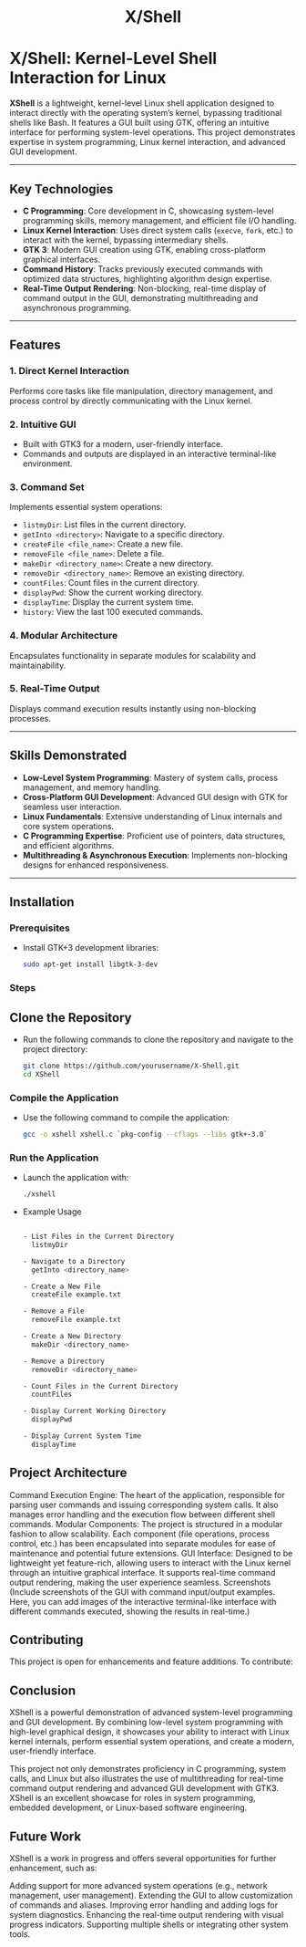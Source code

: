 
<p align="center"><h1 align="center">X/Shell</h1></p>


# **X/Shell: Kernel-Level Shell Interaction for Linux**
**XShell** is a lightweight, kernel-level Linux shell application designed to interact directly with the operating system’s kernel, bypassing traditional shells like Bash. It features a GUI built using GTK, offering an intuitive interface for performing system-level operations. This project demonstrates expertise in system programming, Linux kernel interaction, and advanced GUI development.

---

## **Key Technologies**
- **C Programming**: Core development in C, showcasing system-level programming skills, memory management, and efficient file I/O handling.
- **Linux Kernel Interaction**: Uses direct system calls (`execve`, `fork`, etc.) to interact with the kernel, bypassing intermediary shells.
- **GTK 3**: Modern GUI creation using GTK, enabling cross-platform graphical interfaces.
- **Command History**: Tracks previously executed commands with optimized data structures, highlighting algorithm design expertise.
- **Real-Time Output Rendering**: Non-blocking, real-time display of command output in the GUI, demonstrating multithreading and asynchronous programming.

---

## **Features**

### **1. Direct Kernel Interaction**
Performs core tasks like file manipulation, directory management, and process control by directly communicating with the Linux kernel.

### **2. Intuitive GUI**
- Built with GTK3 for a modern, user-friendly interface.
- Commands and outputs are displayed in an interactive terminal-like environment.

### **3. Command Set**
Implements essential system operations:
- `listmyDir`: List files in the current directory.
- `getInto <directory>`: Navigate to a specific directory.
- `createFile <file_name>`: Create a new file.
- `removeFile <file_name>`: Delete a file.
- `makeDir <directory_name>`: Create a new directory.
- `removeDir <directory_name>`: Remove an existing directory.
- `countFiles`: Count files in the current directory.
- `displayPwd`: Show the current working directory.
- `displayTime`: Display the current system time.
- `history`: View the last 100 executed commands.

### **4. Modular Architecture**
Encapsulates functionality in separate modules for scalability and maintainability.

### **5. Real-Time Output**
Displays command execution results instantly using non-blocking processes.

---

## **Skills Demonstrated**

- **Low-Level System Programming**: Mastery of system calls, process management, and memory handling.
- **Cross-Platform GUI Development**: Advanced GUI design with GTK for seamless user interaction.
- **Linux Fundamentals**: Extensive understanding of Linux internals and core system operations.
- **C Programming Expertise**: Proficient use of pointers, data structures, and efficient algorithms.
- **Multithreading & Asynchronous Execution**: Implements non-blocking designs for enhanced responsiveness.

---

## **Installation**

### **Prerequisites**
- Install GTK+3 development libraries:
  ```bash
  sudo apt-get install libgtk-3-dev

### **Steps**
## **Clone the Repository**
- Run the following commands to clone the repository and navigate to the project directory:
  ```bash
  git clone https://github.com/yourusername/X-Shell.git
  cd XShell

### **Compile the Application**
- Use the following command to compile the application:
  ```bash
  gcc -o xshell xshell.c `pkg-config --cflags --libs gtk+-3.0`


### **Run the Application**
- Launch the application with:
  ```bash
  ./xshell

  
- Example Usage
    ```bash

    - List Files in the Current Directory
      listmyDir

    - Navigate to a Directory
      getInto <directory_name>

    - Create a New File
      createFile example.txt
    
    - Remove a File
      removeFile example.txt
    
    - Create a New Directory
      makeDir <directory_name>
    
    - Remove a Directory
      removeDir <directory_name>
  
    - Count Files in the Current Directory
      countFiles
    
    - Display Current Working Directory
      displayPwd
    
    - Display Current System Time
      displayTime


## **Project Architecture**
Command Execution Engine: The heart of the application, responsible for parsing user commands and issuing corresponding system calls. It also manages error handling and the execution flow between different shell commands.
Modular Components: The project is structured in a modular fashion to allow scalability. Each component (file operations, process control, etc.) has been encapsulated into separate modules for ease of maintenance and potential future extensions.
GUI Interface: Designed to be lightweight yet feature-rich, allowing users to interact with the Linux kernel through an intuitive graphical interface. It supports real-time command output rendering, making the user experience seamless.
Screenshots
(Include screenshots of the GUI with command input/output examples. Here, you can add images of the interactive terminal-like interface with different commands executed, showing the results in real-time.)


## **Contributing**
This project is open for enhancements and feature additions. To contribute:

## **Conclusion**

XShell is a powerful demonstration of advanced system-level programming and GUI development. By combining low-level system programming with high-level graphical design, it showcases your ability to interact with Linux kernel internals, perform essential system operations, and create a modern, user-friendly interface.

This project not only demonstrates proficiency in C programming, system calls, and Linux but also illustrates the use of multithreading for real-time command output rendering and advanced GUI development with GTK3. XShell is an excellent showcase for roles in system programming, embedded development, or Linux-based software engineering.


## **Future Work**

XShell is a work in progress and offers several opportunities for further enhancement, such as:

Adding support for more advanced system operations (e.g., network management, user management).
Extending the GUI to allow customization of commands and aliases.
Improving error handling and adding logs for system diagnostics.
Enhancing the real-time output rendering with visual progress indicators.
Supporting multiple shells or integrating other system tools.
